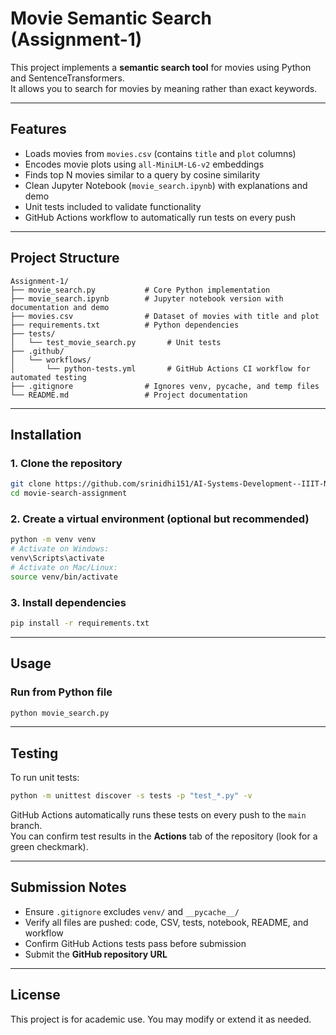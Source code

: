 # Movie Semantic Search (Assignment-1)

This project implements a **semantic search tool** for movies using
Python and SentenceTransformers.\
It allows you to search for movies by meaning rather than exact
keywords.

------------------------------------------------------------------------

## Features

-   Loads movies from `movies.csv` (contains `title` and `plot` columns)
-   Encodes movie plots using `all-MiniLM-L6-v2` embeddings
-   Finds top N movies similar to a query by cosine similarity
-   Clean Jupyter Notebook (`movie_search.ipynb`) with explanations and
    demo
-   Unit tests included to validate functionality
-   GitHub Actions workflow to automatically run tests on every push

------------------------------------------------------------------------

## Project Structure

    Assignment-1/
    ├── movie_search.py           # Core Python implementation
    ├── movie_search.ipynb        # Jupyter notebook version with documentation and demo
    ├── movies.csv                # Dataset of movies with title and plot
    ├── requirements.txt          # Python dependencies
    ├── tests/
    │   └── test_movie_search.py       # Unit tests
    ├── .github/
    │   └── workflows/
    │       └── python-tests.yml       # GitHub Actions CI workflow for automated testing
    ├── .gitignore                # Ignores venv, pycache, and temp files
    └── README.md                 # Project documentation

------------------------------------------------------------------------

## Installation

### 1. Clone the repository

``` bash
git clone https://github.com/srinidhi151/AI-Systems-Development--IIIT-Naya-Raipur/tree/main/Assignment-1
cd movie-search-assignment
```

### 2. Create a virtual environment (optional but recommended)

``` bash
python -m venv venv
# Activate on Windows:
venv\Scripts\activate
# Activate on Mac/Linux:
source venv/bin/activate
```

### 3. Install dependencies

``` bash
pip install -r requirements.txt
```

------------------------------------------------------------------------

## Usage

### Run from Python file

``` bash
python movie_search.py
```

------------------------------------------------------------------------

## Testing

To run unit tests:

``` bash
python -m unittest discover -s tests -p "test_*.py" -v
```

GitHub Actions automatically runs these tests on every push to the
`main` branch.\
You can confirm test results in the **Actions** tab of the repository
(look for a green checkmark).

------------------------------------------------------------------------

## Submission Notes

-   Ensure `.gitignore` excludes `venv/` and `__pycache__/`
-   Verify all files are pushed: code, CSV, tests, notebook, README, and
    workflow
-   Confirm GitHub Actions tests pass before submission
-   Submit the **GitHub repository URL**

------------------------------------------------------------------------

## License

This project is for academic use. You may modify or extend it as needed.
